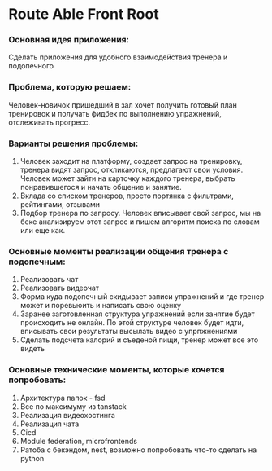# Route Able Front Root

### Основная идея приложения:

Сделать приложения для удобного взаимодействия тренера и подопечного

### Проблема, которую решаем:

Человек-новичок пришедший в зал хочет получить готовый план тренировок и получать фидбек по выполнению упражнений, отслеживать прогресс.

### Варианты решения проблемы:

1. Человек заходит на платформу, создает запрос на тренировку, тренера видят запрос, откликаются, предлагают свои условия. Человек может зайти на карточку каждого тренера, выбрать понравившегося и начать общение и занятие.
2. Вклада со списком тренеров, просто портянка с фильтрами, рейтингами, отзывами
3. Подбор тренера по запросу. Человек вписывает свой запрос, мы на беке анализируем этот запрос и пишем алгоритм поиска по словам или еще как.

### Основные моменты реализации общения тренера с подопечным:

1. Реализовать чат
2. Реализовать видеочат
3. Форма куда подопечный скидывает записи упражнений и где тренер может и поревьюить и написать свою оценку
4. Заранее заготовленная структура упражнений если занятие будет происходить не онлайн. По этой структуре человек будет идти, вписывать свои результаты высылать видео с упрпжнениями
5. Сделать подсчета калорий и съеденой пищи, тренер может все это видеть

### Основные технические моменты, которые хочется попробовать:

1. Архитектура папок - fsd
2. Все по максимуму из tanstack
3. Реализация видеохостинга
4. Реализация чата
5. Cicd
6. Module federation, microfrontends
7. Ратоба с бекэндом, nest, возможно попробовать что-то сделать на python

